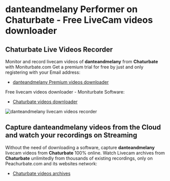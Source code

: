# danteandmelany Performer on Chaturbate - Free LiveCam videos downloader

## Chaturbate Live Videos Recorder

Monitor and record livecam videos of **danteandmelany** from **Chaturbate** with Moniturbate.com
Get a premium trial for free by just and only registering with your Email address:
* [danteandmelany Premium videos downloader](https://moniturbate.com/request-demo-licence-key.html)

Free livecam videos downloader - Moniturbate Software:
* [Chaturbate videos downloader](https://moniturbate.com/moniturbate-download-software.html)

![danteandmelany livecam videos recorder](https://peachurnet.com/templates/moniturbate-software.png)


## Capture danteandmelany videos from the Cloud and watch your recordings on Streaming

Without the need of downloading a software, capture **danteandmelany** livecam videos from **Chaturbate** 100% online.
Watch Livecam archives from **Chaturbate** unlimitedly from thousands of existing recordings, only on Peachurbate.com and its websites network:
* [Chaturbate videos archives](https://peachurnet.com/)